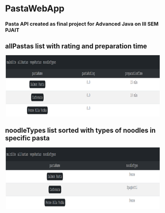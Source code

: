 # PastaWebApp
### Pasta API created as final project for Advanced Java on III SEM PJAIT 


## allPastas list with rating and preparation time
<p align="center">
<img src="./pics/pasta1.PNG" width="500" height="200"/>
</p>

## noodleTypes list sorted with types of noodles in specific pasta
<p align="center">
<img src="./pics/pasta2.PNG" width="500" height="200"/>
</p>
